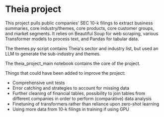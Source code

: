 # Theia project
 
This project pulls public companies' SEC 10-k filings to extract business summaries, core industry/themes, core products, core customer groups, and market segments. It relies on Beautiful Soup for web scraping, various Transformer models to process text, and Pandas for tabular data.

The themes.py script contains Theia's sector and industry list, but used an LLM to generate the sub-industry and themes.

The theia_project_main notebook contains the core of the project.

Things that could have been added to improve the project:
-  Comprehensive unit tests
- Error catching and strategies to account for missing data
- Further cleaning of financial tables, possibility to join tables from different companies in order to perform (comparative) data analysis
- Finetuning of transformers rather than reliance upon zero-shot learning
- Using more data from 10-k filings in training if using GPU


